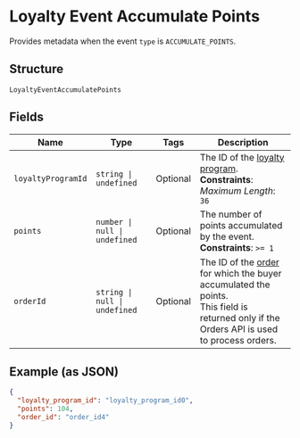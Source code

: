 <!-- Optimized: 2025-10-06 -->
<!-- RPM: 1.6.2.1.1.6.2.1_loyalty-event-accumulate-points_20251006 -->
<!-- Session: E2E RPM DNA Application -->
<!-- AOM: RND (Reggie & Dro) -->
<!-- COI: TECHNOLOGY -->
<!-- RPM: HIGH -->
<!-- ACTION: BUILD -->

# Loyalty Event Accumulate Points

Provides metadata when the event `type` is `ACCUMULATE_POINTS`.

## Structure

`LoyaltyEventAccumulatePoints`

## Fields

| Name | Type | Tags | Description |
|  --- | --- | --- | --- |
| `loyaltyProgramId` | `string \| undefined` | Optional | The ID of the [loyalty program](entity:LoyaltyProgram).<br>**Constraints**: *Maximum Length*: `36` |
| `points` | `number \| null \| undefined` | Optional | The number of points accumulated by the event.<br>**Constraints**: `>= 1` |
| `orderId` | `string \| null \| undefined` | Optional | The ID of the [order](entity:Order) for which the buyer accumulated the points.<br>This field is returned only if the Orders API is used to process orders. |

## Example (as JSON)

```json
{
  "loyalty_program_id": "loyalty_program_id0",
  "points": 104,
  "order_id": "order_id4"
}
```
